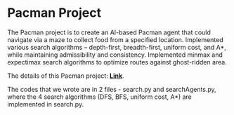 # Pacman Project

The Pacman project is to create an AI-based Pacman agent that could navigate via a maze to collect food from a specified location. Implemented various search algorithms – depth-first, breadth-first, uniform cost, and A*, while maintaining admissibility and consistency. Implemented minmax and expectimax search algorithms to optimize routes against ghost-ridden area.  

The details of this Pacman project: [**Link**](https://sites.wustl.edu/amtabakhi/project1-search-2/).

The codes that we wrote are in 2 files - search.py and searchAgents.py, where the 4 search algorithms (DFS, BFS, uniform cost, A*) are implemented in search.py.
